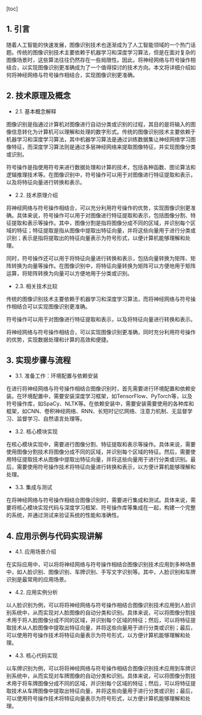
[toc]                    
                
                
## 1. 引言

随着人工智能的快速发展，图像识别技术也逐渐成为了人工智能领域的一个热门话题。传统的图像识别技术主要依赖于机器学习和深度学习算法，但是在面对复杂的图像场景时，这些算法往往仍然存在一些局限性。因此，将神经网络与符号操作相结合，以实现图像识别更准确成为了一个值得探讨的技术方向。本文将详细介绍如何将神经网络与符号操作相结合，实现图像识别更准确。

## 2. 技术原理及概念

- 2.1. 基本概念解释

图像识别是指通过计算机对图像进行自动分类或识别的过程，其目的是将输入的图像信息转化为计算机可以理解和处理的数字形式。传统的图像识别技术主要依赖于机器学习和深度学习算法，其中机器学习算法是通过训练数据集让神经网络学习图像特征，而深度学习算法则是通过多层神经网络来提取图像特征，并实现图像分类或识别。

符号操作是指使用符号来进行数据处理和计算的技术，包括各种函数、图论算法和逻辑推理技术等。在图像识别中，符号操作可以用于对图像进行特征提取和表示，以及将特征向量进行转换和表示。

- 2.2. 技术原理介绍

将神经网络与符号操作相结合，可以充分利用符号操作的优势，实现图像识别更准确。具体来说，符号操作可以用于对图像进行特征提取和表示，包括图像分割、特征提取和表示等操作。其中，图像分割是指将图像分成不同的区域，并识别每个区域的特征；特征提取是指从图像中提取出特征向量，并将这些向量用于进行分类或识别；表示是指将提取出的特征向量表示为符号形式，以便计算机能够理解和处理。

同时，符号操作还可以用于将特征向量进行转换和表示，包括向量转换为矩阵、矩阵转换为向量等操作。在图像识别中，将特征向量转换为矩阵可以方便地用于矩阵运算，将矩阵转换为向量可以方便地用于分类或识别。

- 2.3. 相关技术比较

传统的图像识别技术主要依赖于机器学习和深度学习算法，而将神经网络与符号操作相结合可以实现图像识别更准确。

符号操作可以用于对图像进行特征提取和表示，以及将特征向量进行转换和表示。

将神经网络与符号操作相结合，可以实现图像识别更准确，同时充分利用符号操作的优势，实现数据处理和计算的高效和便捷。

## 3. 实现步骤与流程

- 3.1. 准备工作：环境配置与依赖安装

在进行将神经网络与符号操作相结合图像识别时，首先需要进行环境配置和依赖安装。在环境配置中，需要安装深度学习框架，如TensorFlow、PyTorch等，以及符号操作库，如SpaCy、NLTK等。在依赖安装中，需要安装需要使用的各种库和框架，如CNN、卷积神经网络、RNN、长短时记忆网络、注意力机制、无监督学习、监督学习、自然语言处理等。

- 3.2. 核心模块实现

在核心模块实现中，需要进行图像分割、特征提取和表示等操作。具体来说，需要使用图像分割技术将图像分成不同的区域，并识别每个区域的特征。然后，需要使用特征提取技术从图像中提取出特征向量，并将这些向量用于进行分类或识别。最后，需要使用符号操作技术将特征向量进行转换和表示，以方便计算机能够理解和处理。

- 3.3. 集成与测试

在将神经网络与符号操作相结合图像识别时，需要进行集成和测试。具体来说，需要将核心模块实现代码与深度学习框架、符号操作库等集成在一起，构建一个完整的系统，并通过测试来验证系统的性能和准确性。

## 4. 应用示例与代码实现讲解

- 4.1. 应用场景介绍

在实际应用中，可以将将神经网络与符号操作相结合图像识别技术应用到多种场景中，如人脸识别、图像识别、车牌识别、手写文字识别等。其中，人脸识别和车牌识别是最常用的应用场景。

- 4.2. 应用实例分析

以人脸识别为例，可以将将神经网络与符号操作相结合图像识别技术应用到人脸识别系统中，从而实现对人脸图像的自动分类和识别。具体来说，可以将图像分割技术用于将人脸图像分成不同的区域，并识别每个区域的特征；然后，可以将特征提取技术从人脸图像中提取出特征向量，并将这些向量用于进行分类或识别；最后，可以使用符号操作技术将特征向量表示为符号形式，以方便计算机能够理解和处理。

- 4.3. 核心代码实现

以车牌识别为例，可以将将神经网络与符号操作相结合图像识别技术应用到车牌识别系统中，从而实现对车牌图像的自动分类和识别。具体来说，可以将图像分割技术用于将车牌图像分成不同的区域，并识别每个区域的特征；然后，可以将特征提取技术从车牌图像中提取出特征向量，并将这些向量用于进行分类或识别；最后，可以使用符号操作技术将特征向量表示为符号形式，以方便计算机能够理解和处理。

